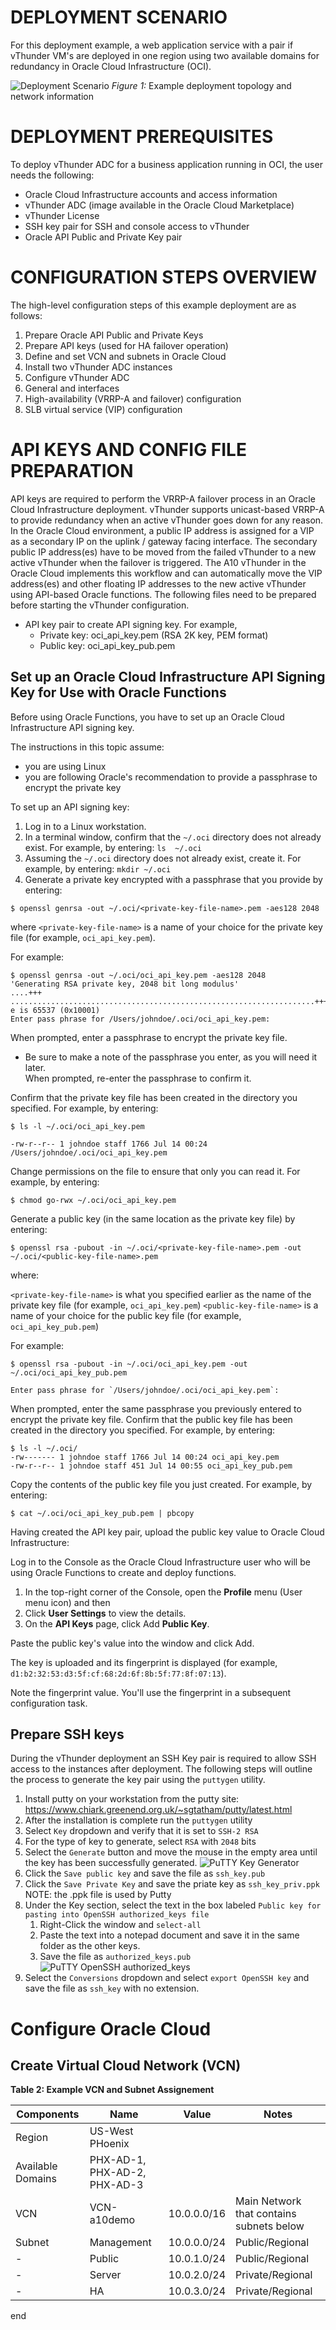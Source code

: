 # DEPLOYMENT SCENARIO
For this deployment example, a web application service with a pair if vThunder VM's are deployed in one region using two available domains for redundancy in Oracle Cloud Infrastructure (OCI).

![Deployment Scenario](./images/Deployment_Senario.png)
_Figure 1:_ Example deployment topology and network information

# DEPLOYMENT PREREQUISITES
To deploy vThunder ADC for a business application running in OCI, the user needs the following:
* Oracle Cloud Infrastructure accounts and access information
* vThunder ADC (image available in the Oracle Cloud Marketplace)
* vThunder License
* SSH key pair for SSH and console access to vThunder
* Oracle API Public and Private Key pair

# CONFIGURATION STEPS OVERVIEW
The high-level configuration steps of this example deployment are as follows:
1. Prepare Oracle API Public and Private Keys
1. Prepare API keys (used for HA failover operation)
1. Define and set VCN and subnets in Oracle Cloud
1. Install two vThunder ADC instances
1. Configure vThunder ADC
  1. General and interfaces
  1. High-availability (VRRP-A and failover) configuration
  1. SLB virtual service (VIP) configuration

# API KEYS AND CONFIG FILE PREPARATION

API keys are required to perform the VRRP-A failover process in an Oracle Cloud Infrastructure deployment. vThunder supports unicast-based VRRP-A to provide redundancy when an active vThunder goes down for any reason. In the Oracle Cloud environment, a public IP address is assigned for a VIP as a secondary IP on the uplink / gateway facing interface. The secondary public IP address(es) have to be moved from the failed vThunder to a new active vThunder when the failover is triggered. The A10 vThunder in the Oracle Cloud implements this workflow and can automatically move the VIP address(es) and other floating IP addresses to the new active vThunder using API-based Oracle functions.
The following files need to be prepared before starting the vThunder configuration.

* API key pair to create API signing key. For example,
  * Private key: oci_api_key.pem (RSA 2K key, PEM format)
  * Public key: oci_api_key_pub.pem

## Set up an Oracle Cloud Infrastructure API Signing Key for Use with Oracle Functions
Before using Oracle Functions, you have to set up an Oracle Cloud Infrastructure API signing key.

The instructions in this topic assume:

  * you are using Linux
  * you are following Oracle's recommendation to provide a passphrase to encrypt the private key

To set up an API signing key:

1. Log in to a Linux workstation.
1. In a terminal window, confirm that the `~/.oci` directory does not already exist. For example, by entering:
`ls  ~/.oci`
1. Assuming the `~/.oci` directory does not already exist, create it. For example, by entering:
`mkdir ~/.oci`
1. Generate a private key encrypted with a passphrase that you provide by entering:
```
$ openssl genrsa -out ~/.oci/<private-key-file-name>.pem -aes128 2048
```
where `<private-key-file-name>` is a name of your choice for the private key file (for example, `oci_api_key.pem`).

For example:
```
$ openssl genrsa -out ~/.oci/oci_api_key.pem -aes128 2048
'Generating RSA private key, 2048 bit long modulus'
....+++
....................................................................+++
e is 65537 (0x10001)
Enter pass phrase for /Users/johndoe/.oci/oci_api_key.pem:
```
When prompted, enter a passphrase to encrypt the private key file.
* Be sure to make a note of the passphrase you enter, as you will need it later.  
When prompted, re-enter the passphrase to confirm it.

Confirm that the private key file has been created in the directory you specified. For example, by entering:
```
$ ls -l ~/.oci/oci_api_key.pem

-rw-r--r-- 1 johndoe staff 1766 Jul 14 00:24 /Users/johndoe/.oci/oci_api_key.pem
```
Change permissions on the file to ensure that only you can read it. For example, by entering:
```
$ chmod go-rwx ~/.oci/oci_api_key.pem
```
Generate a public key (in the same location as the private key file) by entering:
```
$ openssl rsa -pubout -in ~/.oci/<private-key-file-name>.pem -out ~/.oci/<public-key-file-name>.pem
```
where:

`<private-key-file-name>` is what you specified earlier as the name of the private key file (for example, `oci_api_key.pem`)
`<public-key-file-name>` is a name of your choice for the public key file (for example, `oci_api_key_pub.pem`)

For example:
```
$ openssl rsa -pubout -in ~/.oci/oci_api_key.pem -out ~/.oci/oci_api_key_pub.pem

Enter pass phrase for `/Users/johndoe/.oci/oci_api_key.pem`:
```
When prompted, enter the same passphrase you previously entered to encrypt the private key file.
Confirm that the public key file has been created in the directory you specified. For example, by entering:
```
$ ls -l ~/.oci/
-rw------- 1 johndoe staff 1766 Jul 14 00:24 oci_api_key.pem
-rw-r--r-- 1 johndoe staff 451 Jul 14 00:55 oci_api_key_pub.pem
```
Copy the contents of the public key file you just created. For example, by entering:
```
$ cat ~/.oci/oci_api_key_pub.pem | pbcopy
```
Having created the API key pair, upload the public key value to Oracle Cloud Infrastructure:

Log in to the Console as the Oracle Cloud Infrastructure user who will be using Oracle Functions to create and deploy functions.

1. In the top-right corner of the Console, open the **Profile** menu (User menu icon) and then
1. Click **User Settings** to view the details.
1. On the **API Keys** page, click Add **Public Key**.

Paste the public key's value into the window and click Add.

The key is uploaded and its fingerprint is displayed (for example, `d1:b2:32:53:d3:5f:cf:68:2d:6f:8b:5f:77:8f:07:13`).

Note the fingerprint value. You'll use the fingerprint in a subsequent configuration task.
## Prepare SSH keys
During the vThunder deployment an SSH Key pair is required to allow SSH access to the instances after deployment.  The following steps will outline the process to generate the key pair using the `puttygen` utility.
1. Install putty on your workstation from the putty site:  https://www.chiark.greenend.org.uk/~sgtatham/putty/latest.html
1. After the installation is complete run the `puttygen` utility
1. Select `Key` dropdown and verify that it is set to `SSH-2 RSA`
1. For the type of key to generate, select `RSA` with `2048` bits
1. Select the `Generate` button and move the mouse in the empty area until the key has been successfully generated.
![PuTTY Key Generator](./images/putty_generate.png)
1. Click the `Save public key` and save the file as `ssh_key.pub`
1. Click the `Save Private Key` and save the priate key as `ssh_key_priv.ppk` NOTE:  the .ppk file is used by Putty
1. Under the Key section, select the text in the box labeled `Public key for pasting into OpenSSH authorized_keys file`
   1. Right-Click the window and `select-all`
   1. Paste the text into a notepad document and save it in the same folder as the other keys.  
   1. Save the file as `authorized_keys.pub`  
   ![PuTTY OpenSSH authorized_keys](./images/putty_authorized_keys.png)
1. Select the `Conversions` dropdown and select `export OpenSSH key` and save the file as `ssh_key` with no extension.

# Configure Oracle Cloud
## Create Virtual Cloud Network (VCN)
**Table 2:  Example VCN and Subnet Assignement**

Components|Name|Value|Notes
--------------|--------------|--------------|--------------
Region|US-West PHoenix||
Available Domains|PHX-AD-1, PHX-AD-2, PHX-AD-3||
VCN|VCN-a10demo|10.0.0.0/16| Main Network that contains subnets below
Subnet|Management|10.0.0.0/24|Public/Regional
 -|Public|10.0.1.0/24|Public/Regional
 -|Server|10.0.2.0/24|Private/Regional
 -|HA|10.0.3.0/24|Private/Regional

 end
